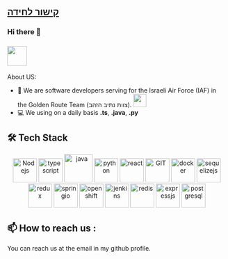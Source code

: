 ## [קישור לחידה](https://docs.google.com/forms/d/e/1FAIpQLSfGyZkFMw3XRcnzGSoJE32kVIYGmpxePZ-GWIphasro4znO1w/viewform)
### Hi there 👋

### <img src="https://github.com/TheDudeThatCode/TheDudeThatCode/blob/master/Assets/Developer.gif" width="45px">

About US:
- 🏦 We are software developers serving for the Israeli Air Force (IAF) in the Golden Route Team (צוות נתיב הזהב).
      <img src="https://media.giphy.com/media/WUlplcMpOCEmTGBtBW/giphy.gif" width="30">
- 💻 We using on a daily basis  **.ts**, **.java**, **.py**



## 🛠 Tech Stack

<p align="center">
       <img src="https://www.vectorlogo.zone/logos/nodejs/nodejs-icon.svg" alt="Nodejs" width="55" height="55"/>
       <img src="https://www.vectorlogo.zone/logos/typescriptlang/typescriptlang-icon.svg" alt="typescript" width="55" height="55"/>
      <img src="https://www.vectorlogo.zone/logos/java/java-icon.svg" alt="java" width="65" height="65"/> 
      <img src="https://www.vectorlogo.zone/logos/python/python-icon.svg" alt="python" width="55" height="55"/>
      <img src="https://www.vectorlogo.zone/logos/reactjs/reactjs-icon.svg" alt="react" width="55" height="55"/>
      <img src="https://www.vectorlogo.zone/logos/git-scm/git-scm-icon.svg" alt="GIT" width="55" height="55"/> 
      <img src="https://www.vectorlogo.zone/logos/docker/docker-official.svg" alt="docker" width="55" height="55"/>
      <img src="https://www.vectorlogo.zone/logos/sequelizejs/sequelizejs-icon.svg" alt="sequelizejs" width="55" height="55"/>
      <img src="https://github.com/detain/svg-logos/blob/master/svg/redux.svg" alt="redux" width="55" height="55"/>
      <img src="https://www.vectorlogo.zone/logos/springio/springio-icon.svg" alt="springio" width="55" height="55"/>
      <img src="https://www.vectorlogo.zone/logos/openshift/openshift-icon.svg" alt="openshift" width="55" height="55"/>
      <img src="https://www.vectorlogo.zone/logos/jenkins/jenkins-icon.svg" alt="jenkins" width="55" height="55"/>
      <img src="https://www.vectorlogo.zone/logos/redis/redis-icon.svg" alt="redis" width="55" height="55"/>
      <img src="https://www.vectorlogo.zone/logos/expressjs/expressjs-icon.svg" alt="expressjs" width="55" height="55"/>
      <img src="https://www.vectorlogo.zone/logos/postgresql/postgresql-icon.svg" alt="postgresql" width="55" height="55"/>
      
      
</p>


## 📫 How to reach us :
You can reach us at the email in my github profile.
